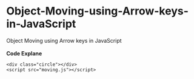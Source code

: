 # Object-Moving-using-Arrow-keys-in-JavaScript
Object Moving using Arrow keys in JavaScript
    <br><br>
    <b>Code Explane</b>
    <br>


    <div class="circle"></div>
    <script src="moving.js"></script>

